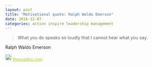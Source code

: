 ```yaml
---
layout: post
title: "Motivational quote: Ralph Waldo Emerson"
date: 2016-12-07
categories: action inspire leadership management
---
```

> What you do speaks so loudly that I cannot hear what you say.

Ralph Waldo Emerson

<span style="z-index:50;font-size:0.9em;"><img src="https://theysaidso.com/branding/theysaidso.png" height="20" width="20" alt="theysaidso.com"/><a href="https://theysaidso.com" title="Powered by quotes from theysaidso.com" style="color: #9fcc25; margin-left: 4px; vertical-align: middle;">theysaidso.com</a></span>
